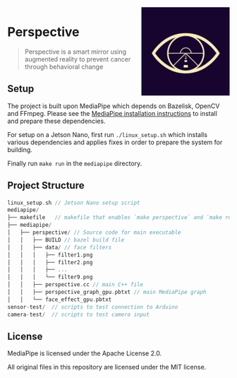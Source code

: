 <img src="icon.png" align="right" />

# Perspective
> Perspective is a smart mirror using augmented reality to prevent cancer through behavioral change

## Setup
The project is built upon MediaPipe which depends on Bazelisk, OpenCV and FFmpeg. 
Please see the [MediaPipe installation instructions](https://google.github.io/mediapipe/getting_started/install.html) to install and prepare these dependencies.

For setup on a Jetson Nano, first run `./linux_setup.sh` which installs various dependencies and applies fixes in order to prepare the system for building.

Finally run `make run` in the `mediapipe` directory.

## Project Structure
```C
linux_setup.sh // Jetson Nano setup script
mediapipe/
├── makefile   // makefile that enables `make perspective` and `make run`
├── mediapipe/
│   ├── perspective/ // Source code for main executable
│   │   ├── BUILD // bazel build file
│   │   ├── data/ // face filters
│   │   │   ├── filter1.png
│   │   │   ├── filter2.png
│   │   │   ├── ...
│   │   │   └── filter9.png
│   │   ├── perspective.cc // main C++ file
│   │   ├── perspective_graph_gpu.pbtxt // main MediaPipe graph
│   │   └── face_effect_gpu.pbtxt
sensor-test/  // scripts to test connection to Arduino
camera-test/  // scripts to test camera input
```

## License
MediaPipe is licensed under the Apache License 2.0.

All original files in this repository are licensed under the MIT license.
